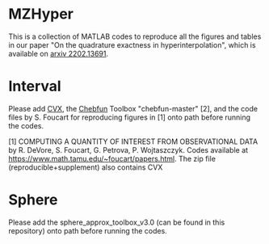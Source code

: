 # MZHyper
This is a collection of MATLAB codes to reproduce all the figures and tables in our paper "On the quadrature exactness in hyperinterpolation", which is available on [arxiv 2202.13691](https://arxiv.org/abs/2202.13691).

# Interval
Please add [CVX](http://cvxr.com/cvx/), the [Chebfun](https://www.chebfun.org/) Toolbox "chebfun-master" [2], and the code files by S. Foucart for reproducing figures in [1] onto path before running the codes.

[1] COMPUTING A QUANTITY OF INTEREST FROM OBSERVATIONAL DATA
by R. DeVore, S. Foucart, G. Petrova, P. Wojtaszczyk. 
Codes available at https://www.math.tamu.edu/~foucart/papers.html.
The zip file (reproducible+supplement) also contains CVX

# Sphere
Please add the sphere_approx_toolbox_v3.0 (can be found in this repository) onto path before running the codes.
